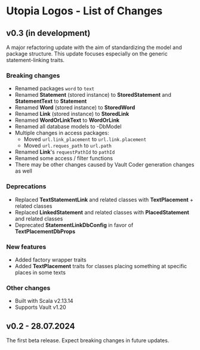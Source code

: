 # Utopia Logos - List of Changes

## v0.3 (in development)
A major refactoring update with the aim of standardizing the model and package structure. 
This update focuses especially on the generic statement-linking traits.
### Breaking changes
- Renamed packages `word` to `text`
- Renamed **Statement** (stored instance) to **StoredStatement** and **StatementText** to **Statement**
- Renamed **Word** (stored instance) to **StoredWord**
- Renamed **Link** (stored instance) to **StoredLink**
- Renamed **WordOrLinkText** to **WordOrLink**
- Renamed all database models to -DbModel
- Multiple changes in access packages:
  - Moved `url.link_placement` to `url.link.placement`
  - Moved `url.reques_path` to `url.path`
- Renamed **Link**'s `requestPathId` to `pathId`
- Renamed some access / filter functions
- There may be other changes caused by Vault Coder generation changes as well
### Deprecations
- Replaced **TextStatementLink** and related classes with **TextPlacement** + related classes
- Replaced **LinkedStatement** and related classes with **PlacedStatement** and related classes
- Deprecated **StatementLinkDbConfig** in favor of **TextPlacementDbProps**
### New features
- Added factory wrapper traits
- Added **TextPlacement** traits for classes placing something at specific places in some texts
### Other changes
- Built with Scala v2.13.14
- Supports Vault v1.20

## v0.2 - 28.07.2024
The first beta release. Expect breaking changes in future updates.
